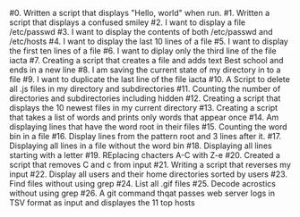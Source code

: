 #0. Written  a script that displays "Hello, world" when run.
#1. Written a script that displays a confused smiley
#2. I want to display a file /etc/passwd
#3. I want to display the contents of both /etc/passwd and /etc/hosts
#4. I want to display the last 10 lines of a file
#5. I want to display the first ten lines of a file
#6. I want to diplay only the third line of the file iacta
#7. Creating a script that creates a file and adds text Best school and ends in a new line
#8. I am saving the current state of my directory in to a file
#9. I want to duplicate the last line of the file iacta
#10. A Script to delete all .js files in my directory and subdirectories
#11. Counting the number of directories and subdirectories including hidden
#12. Creating a script that displays the 10 newest files in my current directory
#13. Creating a script that takes a list of words and prints only words that appear once
#14. Am displaying lines that have the word root in their files
#15. Counting the word bin in a file
#16. Display lines from the pattern root and 3 lines after it.
#17. Displaying all lines in a file without the word bin
#18. Displaying all lines starting with a letter
#19. REplacing chacters A-C with Z-e
#20. Created a script that removes C and c from input
#21. Writing a script that reverses my input
#22. Display all users and their home directories sorted by users
#23. Find files without using grep
#24. List all .gif files
#25. Decode acrostics without using grep
#26. A git command thqat passes web server logs in TSV format as input and displayes the 11 top hosts